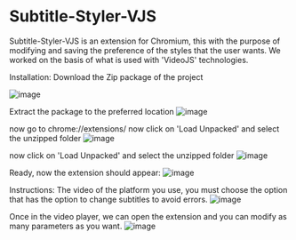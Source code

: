 # Subtitle-Styler-VJS
 
Subtitle-Styler-VJS is an extension for Chromium, this with the purpose of modifying and saving the preference of the styles that the user wants. 
We worked on the basis of what is used with 'VideoJS' technologies.

Installation:
Download the Zip package of the project

![image](https://github.com/user-attachments/assets/0453b8b1-7ff2-4290-9722-b883e6b8cc3f)

Extract the package to the preferred location
![image](https://github.com/user-attachments/assets/ecfa4916-bfaa-470a-b08f-53a0b75c4337)

now go to  chrome://extensions/
now click on 'Load Unpacked' and select the unzipped folder
![image](https://github.com/user-attachments/assets/d5f8fdb3-631d-49e2-b941-fbb07980f84f)

now click on 'Load Unpacked' and select the unzipped folder
![image](https://github.com/user-attachments/assets/7e2de596-aa5c-409d-86fb-75128cce20af)

Ready, now the extension should appear:
![image](https://github.com/user-attachments/assets/d817664b-b2f6-4a96-b759-da63c7181110)



Instructions:
The video of the platform you use, you must choose the option that has the option to change subtitles to avoid errors.
![image](https://github.com/user-attachments/assets/24e4fdab-3c4b-423d-af4d-4df4e0fe60e5)

Once in the video player, we can open the extension and you can modify as many parameters as you want. 
![image](https://github.com/user-attachments/assets/4023c77f-f837-42f4-bccf-a42e1da98814)

